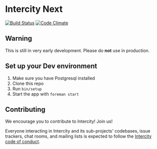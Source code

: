 # Intercity Next

[![Build Status](https://semaphoreci.com/api/v1/projects/454e65b7-3f98-4c08-8ddb-7fea8ffa5227/628590/shields_badge.svg)](https://semaphoreci.com/jvanbaarsen/intercity-next)
[![Code Climate](https://codeclimate.com/github/intercity/intercity-next/badges/gpa.svg)](https://codeclimate.com/github/intercity/intercity-next)

## Warning

This is still in very early development. Please do **not** use in production.

## Set up your Dev environment

1. Make sure you have Postgresql installed
1. Clone this repo
1. Run `bin/setup`
1. Start the app with `foreman start`

## Contributing

We encourage you to contribute to Intercity! Join us!

Everyone interacting in Intercity and its sub-projects' codebases, issue trackers,
chat rooms, and mailing lists is expected to follow the [Intercity code of conduct][coc].

[coc]: https://github.com/intercity/intercity-next/blob/master/CODE_OF_CONDUCT.md
